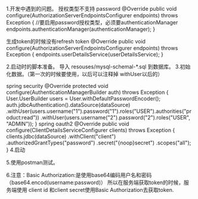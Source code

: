 1.开发中遇到的问题。
授权类型不支持 password
    @Override
        public void configure(AuthorizationServerEndpointsConfigurer endpoints) throws Exception {
            //要启用password授权类型，必须要authenticationManager
            endpoints.authenticationManager(authenticationManager);
        }

生成token的时候没有refresh token
    @Override
    public void configure(AuthorizationServerEndpointsConfigurer endpoints) throws Exception {
        endpoints.userDetailsService(userDetailsService);
    }

2.启动时的脚本准备。
    导入 resouses/mysql-schemal-*.sql 到数据库。
3.初始化数据。（第一次的时候要使用，以后可以注释掉 withUser以后的）

spring security
 @Override
    protected void configure(AuthenticationManagerBuilder auth) throws Exception {
        User.UserBuilder users = User.withDefaultPasswordEncoder();
        auth.jdbcAuthentication().dataSource(dataSource)
                .withUser(users.username("1").password("1").roles("USER").authorities("product:read"))
                .withUser(users.username("2").password("2").roles("USER", "ADMIN"));
    }
spring oauth2
@Override
    public void configure(ClientDetailsServiceConfigurer clients) throws Exception {
        clients.jdbc(dataSource)
        .withClient("client")
                .authorizedGrantTypes("password")
                .secret("{noop}secret")
                .scopes("all");
    }
4.启动

5.使用postman测试。

6.注意：Basic Authorization:是使用base64编码用户名和密码（base64.encod(username:password)）
        所以在服务端获取token的时候，服务端使用 client id 和client secret使用Basic Authorization去获取token.